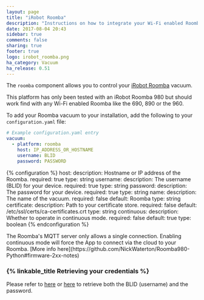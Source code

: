```yaml
---
layout: page
title: "iRobot Roomba"
description: "Instructions on how to integrate your Wi-Fi enabled Roomba within Home Assistant."
date: 2017-08-04 20:43
sidebar: true
comments: false
sharing: true
footer: true
logo: irobot_roomba.png
ha_category: Vacuum
ha_release: 0.51
---
```


The `roomba` component allows you to control your [iRobot Roomba](http://www.irobot.com/For-the-Home/Vacuuming/Roomba.aspx) vacuum.

<p class='note'>
This platform has only been tested with an iRobot Roomba 980 but should work find with any Wi-Fi enabled Roomba like the 690, 890 or the 960.
</p>

To add your Roomba vacuum to your installation, add the following to your `configuration.yaml` file:

```yaml
# Example configuration.yaml entry
vacuum:
  - platform: roomba
    host: IP_ADDRESS_OR_HOSTNAME
    username: BLID
    password: PASSWORD
```

{% configuration %}
host:
  description: Hostname or IP address of the Roomba.
  required: true
  type: string
username:
  description: The username (BLID) for your device.
  required: true
  type: string
password:
  description: The password for your device.
  required: true
  type: string
name:
  description: The name of the vacuum.
  required: false
  default: Roomba
  type: string
certificate:
  description: Path to your certificate store.
  required: false
  default: /etc/ssl/certs/ca-certificates.crt
  type: string
continuous:
  description: Whether to operate in continuous mode.
  required: false
  default: true
  type: boolean
{% endconfiguration %}

<p class='note'>
The Roomba's MQTT server only allows a single connection. Enabling continuous mode will force the App to connect via the cloud to your Roomba. [More info here](https://github.com/NickWaterton/Roomba980-Python#firmware-2xx-notes)
</p>

### {% linkable_title Retrieving your credentials %}

Please refer to [here](https://github.com/NickWaterton/Roomba980-Python#how-to-get-your-usernameblid-and-password) or [here](https://github.com/koalazak/dorita980#how-to-get-your-usernameblid-and-password) to retrieve both the BLID (username) and the password.
